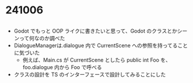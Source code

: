 # 241006

## 

- Godot でもっと OOP ライクに書きたいと思って、Godot のクラスとかシーンって何なのか調べた
- DialogueManagerは.dialogue 内で CurrentScene への参照を持ってることに気づいた
  - 例えば、Main.cs が CurrentScene としたら public int Foo を、foo.dialogue 内から Foo で呼べる
- クラスの設計を TS のインターフェースで設計してみることにした